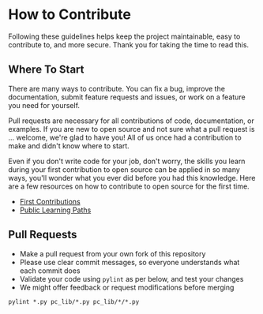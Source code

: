# How to Contribute

Following these guidelines helps keep the project maintainable, easy to contribute to, and more secure.
Thank you for taking the time to read this.

## Where To Start

There are many ways to contribute.
You can fix a bug, improve the documentation, submit feature requests and issues, or work on a feature you need for yourself.

Pull requests are necessary for all contributions of code, documentation, or examples.
If you are new to open source and not sure what a pull request is ... welcome, we're glad to have you!
All of us once had a contribution to make and didn't know where to start.

Even if you don't write code for your job, don't worry, the skills you learn during your first contribution to open source can be applied in so many ways, you'll wonder what you ever did before you had this knowledge.
Here are a few resources on how to contribute to open source for the first time.

- [First Contributions](https://github.com/firstcontributions/first-contributions/blob/master/README.md)
- [Public Learning Paths](https://lab.github.com/githubtraining/paths)

## Pull Requests

- Make a pull request from your own fork of this repository
- Please use clear commit messages, so everyone understands what each commit does
- Validate your code using `pylint` as per below, and test your changes
- We might offer feedback or request modifications before merging


```
pylint *.py pc_lib/*.py pc_lib/*/*.py
```